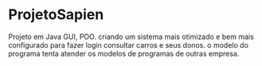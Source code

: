 # ProjetoSapien
Projeto em Java GUI, POO. criando um sistema mais otimizado e bem mais configurado para fazer login consultar carros e seus donos. o modelo do programa tenta atender os modelos de programas de outras empresa. 
